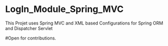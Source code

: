 # LogIn_Module_Spring_MVC
This Projet uses Spring MVC and XML based Configurations for Spring ORM and Dispatcher Servlet


#Open for contributions.

